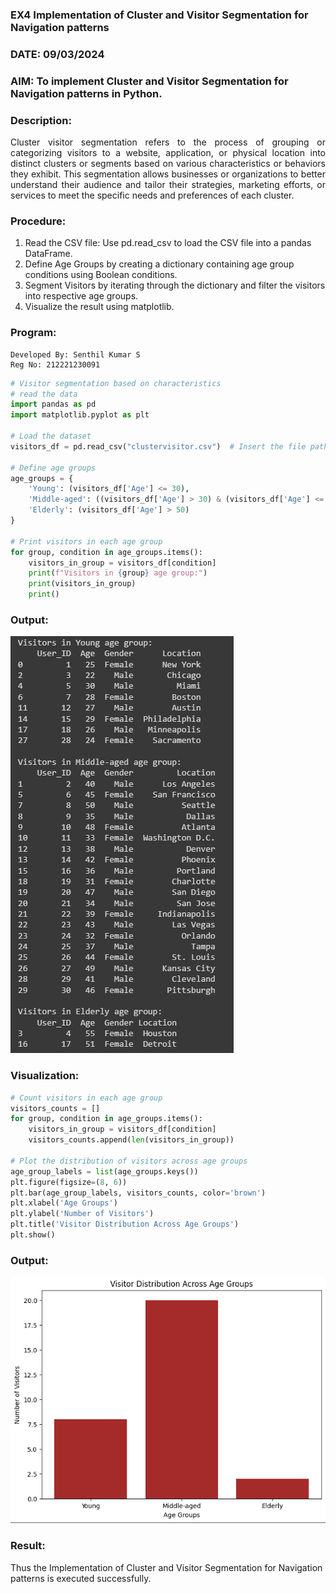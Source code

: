 ### EX4 Implementation of Cluster and Visitor Segmentation for Navigation patterns
### DATE: 09/03/2024
### AIM: To implement Cluster and Visitor Segmentation for Navigation patterns in Python.
### Description:
<div align= "justify">Cluster visitor segmentation refers to the process of grouping or categorizing visitors to a website, 
  application, or physical location into distinct clusters or segments based on various characteristics or behaviors they exhibit. 
  This segmentation allows businesses or organizations to better understand their audience and tailor their strategies, marketing efforts, 
  or services to meet the specific needs and preferences of each cluster.</div>
  
### Procedure:
1) Read the CSV file: Use pd.read_csv to load the CSV file into a pandas DataFrame.
2) Define Age Groups by creating a dictionary containing age group conditions using Boolean conditions.
3) Segment Visitors by iterating through the dictionary and filter the visitors into respective age groups.
4) Visualize the result using matplotlib.

### Program:

```
Developed By: Senthil Kumar S
Reg No: 212221230091
```
```python
# Visitor segmentation based on characteristics
# read the data
import pandas as pd
import matplotlib.pyplot as plt

# Load the dataset
visitors_df = pd.read_csv("clustervisitor.csv")  # Insert the file path to your CSV file

# Define age groups
age_groups = {
    'Young': (visitors_df['Age'] <= 30),
    'Middle-aged': ((visitors_df['Age'] > 30) & (visitors_df['Age'] <= 50)),
    'Elderly': (visitors_df['Age'] > 50)
}

# Print visitors in each age group
for group, condition in age_groups.items():
    visitors_in_group = visitors_df[condition]
    print(f"Visitors in {group} age group:")
    print(visitors_in_group)
    print()
```
### Output:

![](o1.png)
### Visualization:
```python
# Count visitors in each age group
visitors_counts = []
for group, condition in age_groups.items():
    visitors_in_group = visitors_df[condition]
    visitors_counts.append(len(visitors_in_group))

# Plot the distribution of visitors across age groups
age_group_labels = list(age_groups.keys())
plt.figure(figsize=(8, 6))
plt.bar(age_group_labels, visitors_counts, color='brown')
plt.xlabel('Age Groups')
plt.ylabel('Number of Visitors')
plt.title('Visitor Distribution Across Age Groups')
plt.show()
```
### Output:

![](o2.png)
### Result:

Thus the Implementation of Cluster and Visitor Segmentation for Navigation patterns is executed successfully.
